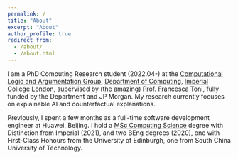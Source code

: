```yaml
---
permalink: /
title: "About"
excerpt: "About"
author_profile: true
redirect_from: 
  - /about/
  - /about.html
---
```


I am a PhD Computing Research student (2022.04-) at the [Computational Logic and Argumentation Group](https://clarg.doc.ic.ac.uk/), [Department of Computing](https://www.imperial.ac.uk/study/pg/computing/), [Imperial College London](), supervised by (the amazing) [Prof. Francesca Toni](https://www.doc.ic.ac.uk/~ft/), fully funded by the Department and JP Morgan. My research currently focuses on explainable AI and counterfactual explanations.

Previously, I spent a few months as a full-time software development engineer at Huawei, Beijing. I hold a [MSc Computing Science](https://www.imperial.ac.uk/study/pg/computing/computing/) degree with Distinction from Imperial (2021), and two BEng degrees (2020), one with First-Class Honours from the University of Edinburgh, one from South China University of Technology.
